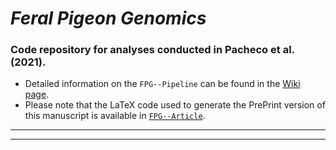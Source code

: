 # _Feral Pigeon Genomics_

### Code repository for analyses conducted in Pacheco et al. (2021).

- Detailed information on the `FPG--Pipeline` can be found in the [Wiki page](https://github.com/layka-pacheco/FeralPigeonGenomics/wiki).
- Please note that the LaTeX code used to generate the PrePrint version of this manuscript is available in [`FPG--Article`](https://github.com/layka-pacheco/FeralPigeonGenomics/tree/main/FPG--Article).
***
***